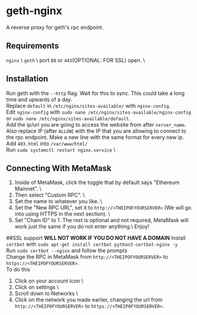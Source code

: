 # geth-nginx
A reverse proxy for geth's rpc endpoint. 

## Requirements
```nginx``` \ 
```geth``` \ 
port ```80``` or ```443```(OPTIONAL: FOR SSL) open. \

## Installation
Run geth with the ```--http``` flag. Wait for this to sync. This could take a long time and upwards of a day. \
Replace ```default``` in ```/etc/nginx/sites-available/``` with ```nginx-config```. \
Edit ```nginx-config``` with ```sudo nano /etc/nginx/sites-available/nginx-config``` or ```sudo nano /etc/nginx/sites-available/default```. \
Add the ip/url you are going to access the website from after ```server_name```. \
Also replace IP (after ```ALLOW```) with the IP that you are allowing to connect to the rpc endpoint. Make a new line with the same format for every new ip. \
Add ```403.html``` into ```/var/www/html/``` \
Run ```sudo systemctl restart nginx.service``` \

## Connecting With MetaMask
1. Inside of MetaMask, click the toggle that by default says "Ethereum Mainnet". \
2. Then select "Custom RPC". \
3. Set the name to whatever you like. \
4. Set the "New RPC URL", set it to ```http://<THEIPOFYOURSERVER>``` (We will go into using HTTPS in the next section). \
5.  Set "Chain ID" to 1.
The rest is optional and not required, MetaMask will work just the same if you do not enter anything.\ 
Enjoy!

##SSL support
**WILL NOT WORK IF YOU DO NOT HAVE A DOMAIN**
Install ```certbot``` with ```sudo apt-get install certbot python3-certbot-nginx -y``` \
Run ```sudo certbot --nginx``` and follow the prompts \
Change the RPC in MetaMask from ```http://<THEIPOFYOURSERVER>``` to ```https://<THEIPOFYOURSERVER>```. \
To do this 
 1. Click on your account icon \ 
 2. Click on settings \ 
 3. Scroll down to Networks \ 
 4. Click on the network you made earlier, changing the url from ```http://<THEIPOFYOURSERVER>``` to ```https://<THEIPOFYOURSERVER>```.
